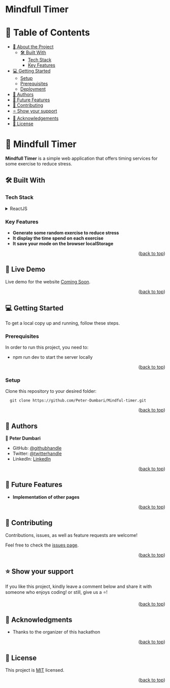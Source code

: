 # Mindfull Timer

<a id="readme-top"></a>

# 📗 Table of Contents

- [📖 About the Project](#about-project)
  - [🛠 Built With](#built-with)
    - [Tech Stack](#tech-stack)
    - [Key Features](#key-features)
- [💻 Getting Started](#getting-started)
  - [Setup](#setup)
  - [Prerequisites](#prerequisites)
  - [Deployment](#triangular_flag_on_post-deployment)
- [👥 Authors](#authors)
- [🔭 Future Features](#future-features)
- [🤝 Contributing](#contributing)
- [⭐️ Show your support](#support)
- [🙏 Acknowledgements](#acknowledgements)
- [📝 License](#license)

<!-- PROJECT DESCRIPTION -->

# 📖 Mindfull Timer <a id="about-project"></a>

**Mindfull Timer** is a simple web application that offers timing services for some exercise to reduce stress.

## 🛠 Built With <a id="built-with"></a>

### Tech Stack <a id="tech-stack"></a>

<details>
  <summary>ReactJS</summary>
  <ul>
    <li><a>https://react.dev</a></li>   
  </ul>
</details>

<!-- Features -->

### Key Features <a id="key-features"></a>

- **Generate some random exercise to reduce stress**
- **It display the time spend on each exercise**
- **It save your mode on the browser localStorage**

<p align="right">(<a href="#readme-top">back to top</a>)</p>

## 🚀 Live Demo <a id="live-demo"></a>

Live demo for the website [Coming Soon]().

<p align="right">(<a href="#readme-top">back to top</a>)</p>

<!-- GETTING STARTED -->

## 💻 Getting Started <a id="getting-started"></a>

To get a local copy up and running, follow these steps.

### Prerequisites

In order to run this project, you need to:

- npm run dev to start the server locally

<p align="right">(<a href="#readme-top">back to top</a>)</p>

### Setup

Clone this repository to your desired folder:

```
  git clone https://github.com/Peter-Dumbari/Mindful-timer.git
```

<p align="right">(<a href="#readme-top">back to top</a>)</p>

<!-- AUTHORS -->

## 👥 Authors <a id="authors"></a>

👤 **Peter Dumbari**

- GitHub: [@githubhandle](https://github.com/Peter-Dumbari)
- Twitter: [@twitterhandle](https://twitter.com/PeterDumbari)
- LinkedIn: [LinkedIn](https://www.linkedin.com/in/peterdumbari)

<p align="right">(<a href="#readme-top">back to top</a>)</p>

## 🔭 Future Features <a id="future-features"></a>

- **Implementation of other pages**

<p align="right">(<a href="#readme-top">back to top</a>)</p>

<!-- CONTRIBUTING -->

## 🤝 Contributing <a id="contributing"></a>

Contributions, issues, as well as feature requests are welcome!

Feel free to check the [issues page](https://github.com/Peter-Dumbari/Mindful-timer/issues).

<p align="right">(<a href="#readme-top">back to top</a>)</p>

<!-- SUPPORT -->

## ⭐️ Show your support <a id="support"></a>

If you like this project, kindly leave a comment below and share it with
someone who enjoys coding! or still, give us a ⭐️!

<p align="right">(<a href="#readme-top">back to top</a>)</p>

<!-- ACKNOWLEDGEMENTS -->

## 🙏 Acknowledgments <a id="acknowledgements"></a>

- Thanks to the organizer of this hackathon

<p align="right">(<a href="#readme-top">back to top</a>)</p>

<!-- LICENSE -->

## 📝 License <a id="license"></a>

This project is [MIT](./LICENSE) licensed.

<p align="right">(<a href="#readme-top">back to top</a>)</p>
